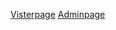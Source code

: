 <a href="https://mikast14.github.io/Moekoes-Mangos/">Visterpage</a>
<a href="https://mikast14.github.io/Moekoes-Mangos/admin/admin.html">Adminpage</a>